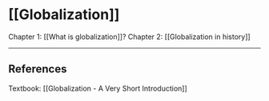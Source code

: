 # [[Globalization]]


Chapter 1: [[What is globalization]]?
Chapter 2: [[Globalization in history]]

---
## References

Textbook: [[Globalization - A Very Short Introduction]]